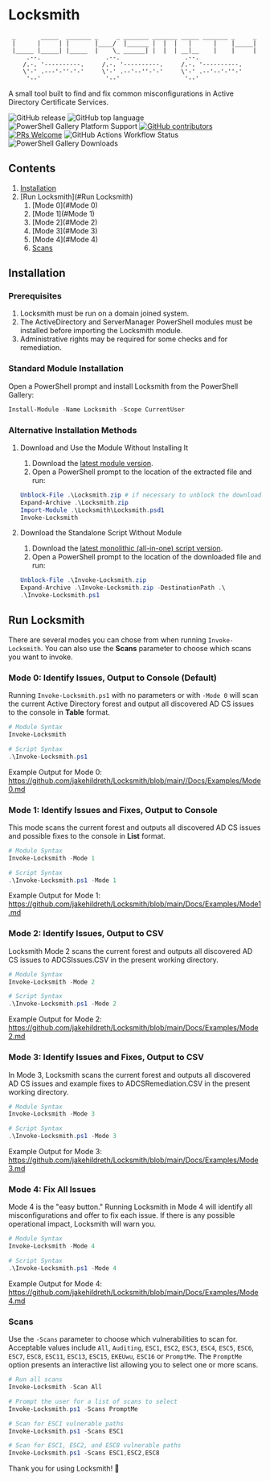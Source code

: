 <!-- markdownlint-disable MD022 -->
<!-- markdownlint-disable MD033 -->
# Locksmith

```text
 _       _____  _______ _     _ _______ _______ _____ _______ _     _
 |      |     | |       |____/  |______ |  |  |   |      |    |_____|
 |_____ |_____| |_____  |    \_ ______| |  |  | __|__    |    |     |
     .--.                  .--.                  .--.
    /.-. '----------.     /.-. '----------.     /.-. '----------.
    \'-' .---'-''-'-'     \'-' .--'--''-'-'     \'-' .--'--'-''-'
     '--'                  '--'                  '--'
```

A small tool built to find and fix common misconfigurations in Active Directory Certificate Services.

<!-- locksmith-badges-start -->
![GitHub release](https://img.shields.io/github/v/release/jakehildreth/locksmith?sort=semver)
![GitHub top language](https://img.shields.io/github/languages/top/jakehildreth/locksmith)
![PowerShell Gallery Platform Support](https://img.shields.io/powershellgallery/p/locksmith)
[![GitHub contributors](https://img.shields.io/github/contributors/jakehildreth/locksmith.svg)](https://github.com/jakehildreth/locksmith/graphs/contributors/)
[![PRs Welcome](https://img.shields.io/badge/PRs-welcome-brightgreen.svg)](http://makeapullrequest.com)
![GitHub Actions Workflow Status](https://img.shields.io/github/actions/workflow/status/jakehildreth/Locksmith/powershell.yml?logo=github&label=PSScriptAnalyzer)
![PowerShell Gallery Downloads](https://img.shields.io/powershellgallery/dt/locksmith?logo=powershell&label=PowerShell%20Gallery%20Downloads&color=blue)
<!-- locksmith-badges-end -->

## Contents

1. [Installation](#Installation)
2. [Run Locksmith](#Run Locksmith)
   1. [Mode 0](#Mode 0)
   2. [Mode 1](#Mode 1)
   3. [Mode 2](#Mode 2)
   4. [Mode 3](#Mode 3)
   5. [Mode 4](#Mode 4)
   6. [Scans](#Scans)

<a name="Installation" id="Installation"></a>
## Installation

### Prerequisites

1. Locksmith must be run on a domain joined system.
2. The ActiveDirectory and ServerManager PowerShell modules must be installed before importing the Locksmith module.
3. Administrative rights may be required for some checks and for remediation.

### Standard Module Installation

Open a PowerShell prompt and install Locksmith from the PowerShell Gallery:

```powershell
Install-Module -Name Locksmith -Scope CurrentUser
```

### Alternative Installation Methods

1. Download and Use the Module Without Installing It
   1. Download the [latest module version](https://github.com/jakehildreth/Locksmith/releases/latest/download/Locksmith.zip).
   2. Open a PowerShell prompt to the location of the extracted file and run:

   ```powershell
   Unblock-File .\Locksmith.zip # if necessary to unblock the download
   Expand-Archive .\Locksmith.zip
   Import-Module .\Locksmith\Locksmith.psd1
   Invoke-Locksmith
   ```

2. Download the Standalone Script Without Module
   1. Download the [latest monolithic (all-in-one) script version](https://github.com/jakehildreth/Locksmith/releases/latest/download/Invoke-Locksmith.zip).
   2. Open a PowerShell prompt to the location of the downloaded file and run:

   ```powershell
   Unblock-File .\Invoke-Locksmith.zip
   Expand-Archive .\Invoke-Locksmith.zip -DestinationPath .\
   .\Invoke-Locksmith.ps1
   ```

<a name="Run Locksmith" id="Run Locksmith"></a>
## Run Locksmith

There are several modes you can chose from when running `Invoke-Locksmith`. You can also use the **Scans** parameter to choose which scans you want to invoke.

<a name="Mode 0" id="Mode 0"></a>
### Mode 0: Identify Issues, Output to Console (Default)

Running `Invoke-Locksmith.ps1` with no parameters or with `-Mode 0` will scan the current Active Directory forest and output all discovered AD CS issues to the console in **Table** format.

``` powershell
# Module Syntax
Invoke-Locksmith
```

``` powershell
# Script Syntax
.\Invoke-Locksmith.ps1
```

Example Output for Mode 0: <https://github.com/jakehildreth/Locksmith/blob/main//Docs/Examples/Mode0.md>

<a name="Mode 1" id="Mode 1"></a>
### Mode 1: Identify Issues and Fixes, Output to Console

This mode scans the current forest and outputs all discovered AD CS issues and possible fixes to the console in **List** format.

``` powershell
# Module Syntax
Invoke-Locksmith -Mode 1
```

``` powershell
# Script Syntax
.\Invoke-Locksmith.ps1 -Mode 1
```

Example Output for Mode 1: <https://github.com/jakehildreth/Locksmith/blob/main/Docs/Examples/Mode1.md>

<a name="Mode 2" id="Mode 2"></a>
### Mode 2: Identify Issues, Output to CSV

Locksmith Mode 2 scans the current forest and outputs all discovered AD CS issues to ADCSIssues.CSV in the present working directory.

``` powershell
# Module Syntax
Invoke-Locksmith -Mode 2
```

``` powershell
# Script Syntax
.\Invoke-Locksmith.ps1 -Mode 2
```

Example Output for Mode 2: <https://github.com/jakehildreth/Locksmith/blob/main/Docs/Examples/Mode2.md>

<a name="Mode 3" id="Mode 3"></a>
### Mode 3: Identify Issues and Fixes, Output to CSV

In Mode 3, Locksmith scans the current forest and outputs all discovered AD CS issues and example fixes to ADCSRemediation.CSV in the present working directory.

``` powershell
# Module Syntax
Invoke-Locksmith -Mode 3
```

``` powershell
# Script Syntax
.\Invoke-Locksmith.ps1 -Mode 3
```

Example Output for Mode 3: <https://github.com/jakehildreth/Locksmith/blob/main/Docs/Examples/Mode3.md>

<a name="Mode 4" id="Mode 4"></a>
### Mode 4: Fix All Issues

Mode 4 is the "easy button." Running Locksmith in Mode 4 will identify all misconfigurations and offer to fix each issue. If there is any possible operational impact, Locksmith will warn you.

``` powershell
# Module Syntax
Invoke-Locksmith -Mode 4
```

``` powershell
# Script Syntax
.\Invoke-Locksmith.ps1 -Mode 4
```

Example Output for Mode 4: <https://github.com/jakehildreth/Locksmith/blob/main/Docs/Examples/Mode4.md>

<a name="Scans" id="Scans"></a>
### Scans

Use the `-Scans` parameter to choose which vulnerabilities to scan for. Acceptable values include `All`, `Auditing`, `ESC1`, `ESC2`, `ESC3`, `ESC4`, `ESC5`, `ESC6`, `ESC7`, `ESC8`, `ESC11`, `ESC13`, `ESC15`, `EKEUwu`, `ESC16` or `PromptMe`. The `PromptMe` option presents an interactive list allowing you to select one or more scans.

``` powershell
# Run all scans
Invoke-Locksmith -Scan All
```

``` powershell
# Prompt the user for a list of scans to select
Invoke-Locksmith.ps1 -Scans PromptMe
```

``` powershell
# Scan for ESC1 vulnerable paths
Invoke-Locksmith.ps1 -Scans ESC1
```

``` powershell
# Scan for ESC1, ESC2, and ESC8 vulnerable paths
Invoke-Locksmith.ps1 -Scans ESC1,ESC2,ESC8
```

Thank you for using Locksmith! 💜
